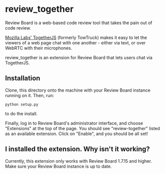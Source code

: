 review_together
====================

Review Board is a web-based code review tool that takes the pain out of code review.

[Mozilla Labs' TogetherJS](http://togetherjs.com/) (formerly TowTruck) makes it easy to let the viewers of a web page
chat with one another - either via text, or over WebRTC with their microphones.

review_together is an extension for Review Board that lets users chat via TogetherJS.

## Installation

Clone, this directory onto the machine with your Review Board instance running on it. Then, run:

    python setup.py

to do the install.

Finally, log in to Review Board's administrator interface, and choose "Extensions" at the top of the page. You should see "review-together" listed as an available extension. Click on "Enable", and you should be all set! 

## I installed the extension. Why isn't it working?

Currently, this extension only works with Review Board 1.7.15 and higher. Make sure your Review Board instance is up to date.
